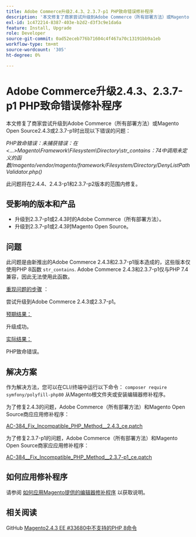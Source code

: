 ```yaml
---
title: Adobe Commerce升级2.4.3、2.3.7-p1 PHP致命错误修补程序
description: '本文修复了商家尝试升级到Adobe Commerce（所有部署方法）或Magento Open Source2.4.3或2.3.7-p1时出现以下错误的问题：'
exl-id: 1c472214-8387-403e-b2d2-d3f3c9e1da6a
feature: Install, Upgrade
role: Developer
source-git-commit: 0ad52eceb776b71604c4f467a70c13191bb9a1eb
workflow-type: tm+mt
source-wordcount: '305'
ht-degree: 0%

---
```


# Adobe Commerce升级2.4.3、2.3.7-p1 PHP致命错误修补程序

本文修复了商家尝试升级到Adobe Commerce（所有部署方法）或Magento Open Source2.4.3或2.3.7-p1时出现以下错误的问题：

*PHP致命错误：未捕获错误：在&lt;...>Magento\Framework\Filesystem\Directory\str_contains：74中调用未定义的函数/magento/vendor/magento/framework/Filesystem/Directory/DenyListPathValidator.php()*

此问题将在2.4.4、2.4.3-p1和2.3.7-p2版本的范围内修复。

## 受影响的版本和产品

* 升级到2.3.7-p1或2.4.3时的Adobe Commerce（所有部署方法）。
* 升级到2.3.7-p1或2.4.3时Magento Open Source。

## 问题

此问题是由新推出的Adobe Commerce 2.4.3和2.3.7-p1版本造成的，这些版本仅使用PHP 8函数 `str_contains`. Adobe Commerce 2.4.3和2.3.7-p1仅与PHP 7.4兼容，因此无法使用此函数。

<u>重现问题的步骤</u> ：

尝试升级到Adobe Commerce 2.4.3或2.3.7-p1。

<u>预期结果：</u>

升级成功。

<u>实际结果：</u>

PHP致命错误。

## 解决方案

作为解决方法，您可以在CLI/终端中运行以下命令： `composer require symfony/polyfill-php80` 从Magento根文件夹或安装编辑器修补程序。

为了修复2.4.3的问题，Adobe Commerce（所有部署方法）和Magento Open Source商应应用修补程序：

[AC-384_Fix_Incompatible_PHP_Method__2.4.3_ce.patch](assets/AC-384__Fix_Incompatible_PHP_Method__2.4.3_ce.patch.zip)

为了修复2.3.7-p1的问题，Adobe Commerce（所有部署方法）和Magento Open Source商家应应用修补程序：

[AC-384__Fix_Incompatible_PHP_Method__2.3.7-p1_ce.patch](assets/AC-384__Fix_Incompatible_PHP_Method__2.3.7-p1_ce.patch.zip)

## 如何应用修补程序

请参阅 [如何应用Magento提供的编辑器修补程序](/help/how-to/general/how-to-apply-a-composer-patch-provided-by-magento.md) 以获取说明。

## 相关阅读

GitHub [Magento2.4.3 EE #33680中不支持的PHP 8命令](https://github.com/magento/magento2/issues/33680)
